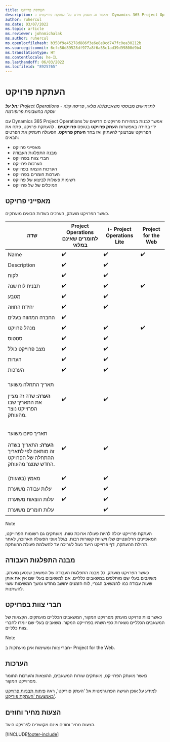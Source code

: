 ```yaml
---
title: העתקת פרויקט
description: מאמר זה מספק מידע על העתקת פרויקטים ב- Dynamics 365 Project Operations.
author: ruhercul
ms.date: 03/07/2022
ms.topic: article
ms.reviewer: johnmichalak
ms.author: ruhercul
ms.openlocfilehash: b358f9e45278d886f3e6e8e8cd747fc0ea30212b
ms.sourcegitcommit: 6cfc50d89528df977a8f6a55c1ad39d99800d9b4
ms.translationtype: HT
ms.contentlocale: he-IL
ms.lasthandoff: 06/03/2022
ms.locfileid: "8925765"
---
```

# <a name="copy-a-project"></a>העתקת פרויקט

_**חל על:** Project Operations לתרחישים מבוססי משאבים/לא מלאי, פריסה קלה - עסקה בחשבונית פרופורמה_

עם Dynamics 365 Project Operations אפשר לבנות במהירות פרויקטים חדשים על ידי בחירה באפשרות **העתק פרויקט** בטופס **פרויקטים** . להעתקת פרויקט, פתח את הפרויקט שברצונך להעתיק ואז בחר **העתק פרויקט**. הפעולה תעתיק את הפרטים הבאים:

- מאפייני פרויקט 
- מבנה התפלגות העבודה
- חברי צוות בפרוייקט
- הערכות פרוייקט
- הערכות הוצאה בפרויקט
- הערכות חומרים בפרוייקט
- רשימות פעולות לביצוע של פרויקט
- המיכלים של של פרוייקט

## <a name="project-properties"></a>מאפייני פרויקט

כאשר הפרויקט מועתק, הערכים בשדות הבאים מועתקים.

| שדה | Project Operations לחומרים שאינם במלאי | ו- Project Operations Lite | Project for the Web |
|-------|------------------------------------------|-------------------------|---------------------|
| Name | :heavy_check_mark: | :heavy_check_mark: | :heavy_check_mark: |
| Description | :heavy_check_mark: | :heavy_check_mark: | |
| לקוח | :heavy_check_mark: | :heavy_check_mark: | |
| תבנית לוח שנה | :heavy_check_mark: | :heavy_check_mark: | :heavy_check_mark: |
| מטבע | :heavy_check_mark: | :heavy_check_mark: | |
| יחידת החוזה | :heavy_check_mark: | :heavy_check_mark: | |
| החברה המהווה בעלים | :heavy_check_mark: | | |
| מנהל פרויקט | :heavy_check_mark: | :heavy_check_mark: | :heavy_check_mark: |
| סטטוס | :heavy_check_mark: | :heavy_check_mark: | |
| מצב פרוייקט כולל | :heavy_check_mark: | :heavy_check_mark: | |
| הערות  | :heavy_check_mark: | :heavy_check_mark: | |
| הערכות | :heavy_check_mark: | :heavy_check_mark: | |
| <p>תאריך התחלה משוער</p><p><strong>הערה:</strong> שדה זה מציין את התאריך שבו הפרוייקט נוצר מהעותק. | :heavy_check_mark: | :heavy_check_mark: | |
| <p>תאריך סיום משוער</p><p><strong>הערה:</strong> התאריך בשדה זה מותאם לפי לתאריך ההתחלה של הפרויקט החדש שנוצר מהעותק.</p> | :heavy_check_mark: | :heavy_check_mark: | |
| מאמץ (בשעות) | :heavy_check_mark: | :heavy_check_mark: | |
| עלות עבודה משוערת | :heavy_check_mark: | :heavy_check_mark: | |
| עלות הוצאות משוערת | :heavy_check_mark: | :heavy_check_mark: | |
| עלות חומרים משוערת | | :heavy_check_mark: | |

> [!NOTE]
> העתקת פרוייקט יכולה להיות פעולה ארוכת טווח. מועתקים גם רשומות הפרוייקט, המאפיינים הרלוונטיים שלו וישויות קשורות רבות. בגלל אופי הפעולה הארוכה, לאחר תחילת ההעתקה, דף פרוייקט היעד נעול לעריכה עד להשלמת פעולת ההעתקה.

## <a name="work-breakdown-structure"></a>מבנה התפלגות העבודה

כאשר הפרויקט מועתק, כל מבנה התפלגות העבודה של המשאב שנטען מועתק. משאבים בעלי שם מוחלפים במשאבים כלליים. אם למשאבים בעלי שם אין את אותן שעות עבודה כמו להמשאב הגנרי, לוח הזמנים יחושב מחדש ומשך המשימות עשוי להשתנות.

## <a name="project-team-members"></a>חברי צוות בפרויקט

כאשר צוות פרויקט מועתק מפרויקט המקור, המשאבים הכלליים מועתקים. הקצאות של המשאבים הכלליים נשארות כפי השהיו בפרוייקט המקור. משאבים בעלי שם יומרו לחברי צוות כלליים.

> [!NOTE]
> חברי צוות ומשימות אינן מועתקות ב- Project for the Web.

## <a name="estimates"></a>הערכות

כאשר מועתק הפרוייקט, מועתקים שורות המשאבים, ההוצאות והערכות החומר מפרוייקט המקור. 

למידע על אופן הגישה הפרוגרמטית אל 'העתק פוריקט', ראה [פיתוח תבניות פרוייקט באמצעות 'העתקת פוריקט'](dev-copy-project.md).

## <a name="quotes-and-contracts"></a>הצעות מחיר וחוזים

הצעות מחיר וחוזים אינם מקושרים לפרויקט היעד.

[!INCLUDE[footer-include](../includes/footer-banner.md)]
